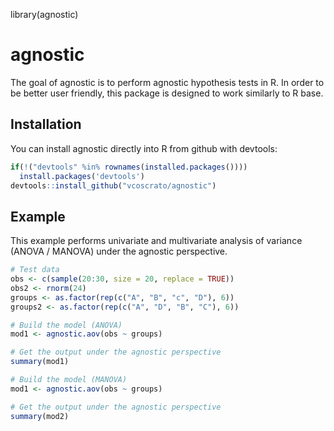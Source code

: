 library(agnostic)

# agnostic

The goal of agnostic is to perform agnostic hypothesis tests in R. In order to be better user friendly, this package is designed to work similarly to R base.

## Installation

You can install agnostic directly into R from github with devtools:

``` r
if(!("devtools" %in% rownames(installed.packages())))
  install.packages('devtools')
devtools::install_github("vcoscrato/agnostic")
```
## Example

This example performs univariate and multivariate analysis of variance (ANOVA / MANOVA) under the agnostic perspective.

``` r
# Test data
obs <- c(sample(20:30, size = 20, replace = TRUE))
obs2 <- rnorm(24)
groups <- as.factor(rep(c("A", "B", "c", "D"), 6))
groups2 <- as.factor(rep(c("A", "D", "B", "C"), 6))

# Build the model (ANOVA)
mod1 <- agnostic.aov(obs ~ groups)

# Get the output under the agnostic perspective
summary(mod1)

# Build the model (MANOVA)
mod1 <- agnostic.aov(obs ~ groups)

# Get the output under the agnostic perspective
summary(mod2)

